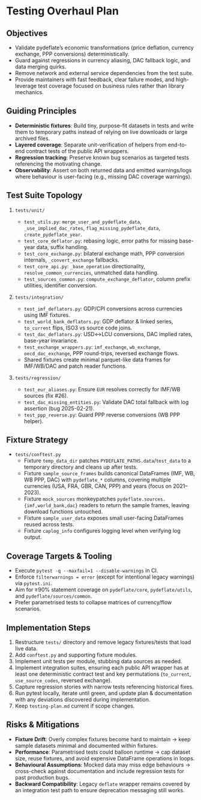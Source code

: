 # Testing Overhaul Plan

## Objectives
- Validate pydeflate’s economic transformations (price deflation, currency exchange, PPP conversions) deterministically.
- Guard against regressions in currency aliasing, DAC fallback logic, and data merging quirks.
- Remove network and external service dependencies from the test suite.
- Provide maintainers with fast feedback, clear failure modes, and high-leverage test coverage focused on business rules rather than library mechanics.

## Guiding Principles
- **Deterministic fixtures**: Build tiny, purpose-fit datasets in tests and write them to temporary paths instead of relying on live downloads or large archived files.
- **Layered coverage**: Separate unit-verification of helpers from end-to-end contract tests of the public API wrappers.
- **Regression tracking**: Preserve known bug scenarios as targeted tests referencing the motivating change.
- **Observability**: Assert on both returned data and emitted warnings/logs where behaviour is user-facing (e.g., missing DAC coverage warnings).

## Test Suite Topology
1. `tests/unit/`
   - `test_utils.py`: `merge_user_and_pydeflate_data`, `_use_implied_dac_rates`, `flag_missing_pydeflate_data`, `create_pydeflate_year`.
   - `test_core_deflator.py`: rebasing logic, error paths for missing base-year data, suffix handling.
   - `test_core_exchange.py`: bilateral exchange math, PPP conversion internals, `_convert_exchange` fallbacks.
   - `test_core_api.py`: `_base_operation` directionality, `resolve_common_currencies`, unmatched data handling.
   - `test_sources_common.py`: `compute_exchange_deflator`, column prefix utilities, identifier conversion.

2. `tests/integration/`
   - `test_imf_deflators.py`: GDP/CPI conversions across currencies using IMF fixtures.
   - `test_world_bank_deflators.py`: GDP deflator & linked series, `to_current` flips, ISO3 vs source code joins.
   - `test_dac_deflators.py`: USD↔LCU conversions, DAC implied rates, base-year invariance.
   - `test_exchange_wrappers.py`: `imf_exchange`, `wb_exchange`, `oecd_dac_exchange`, PPP round-trips, reversed exchange flows.
   - Shared fixtures create minimal parquet-like data frames for IMF/WB/DAC and patch reader functions.

3. `tests/regression/`
   - `test_eur_aliases.py`: Ensure `EUR` resolves correctly for IMF/WB sources (fix #26).
   - `test_dac_missing_entities.py`: Validate DAC total fallback with log assertion (bug 2025-02-21).
   - `test_ppp_reverse.py`: Guard PPP reverse conversions (WB PPP helper).

## Fixture Strategy
- `tests/conftest.py`
  - Fixture `temp_data_dir` patches `PYDEFLATE_PATHS.data`/`test_data` to a temporary directory and cleans up after tests.
  - Fixture `sample_source_frames` builds canonical DataFrames (IMF, WB, WB PPP, DAC) with `pydeflate_*` columns, covering multiple currencies (USA, FRA, GBR, CAN, PPP) and years (focus on 2021–2023).
  - Fixture `mock_sources` monkeypatches `pydeflate.sources.{imf,world_bank,dac}` readers to return the sample frames, leaving download functions untouched.
  - Fixture `sample_user_data` exposes small user-facing DataFrames reused across tests.
  - Fixture `caplog_info` configures logging level when verifying log output.

## Coverage Targets & Tooling
- Execute `pytest -q --maxfail=1 --disable-warnings` in CI.
- Enforce `filterwarnings = error` (except for intentional legacy warnings) via `pytest.ini`.
- Aim for ≥90% statement coverage on `pydeflate/core`, `pydeflate/utils`, and `pydeflate/sources/common`.
- Prefer parametrised tests to collapse matrices of currency/flow scenarios.

## Implementation Steps
1. Restructure `tests/` directory and remove legacy fixtures/tests that load live data.
2. Add `conftest.py` and supporting fixture modules.
3. Implement unit tests per module, stubbing data sources as needed.
4. Implement integration suites, ensuring each public API wrapper has at least one deterministic contract test and key permutations (`to_current`, `use_source_codes`, reversed exchange).
5. Capture regression stories with narrow tests referencing historical fixes.
6. Run pytest locally, iterate until green, and update plan & documentation with any deviations discovered during implementation.
7. Keep `testing-plan.md` current if scope changes.

## Risks & Mitigations
- **Fixture Drift**: Overly complex fixtures become hard to maintain → keep sample datasets minimal and documented within fixtures.
- **Performance**: Parametrised tests could balloon runtime → cap dataset size, reuse fixtures, and avoid expensive DataFrame operations in loops.
- **Behavioural Assumptions**: Mocked data may miss edge behaviours → cross-check against documentation and include regression tests for past production bugs.
- **Backward Compatibility**: Legacy `deflate` wrapper remains covered by an integration test path to ensure deprecation messaging still works.

